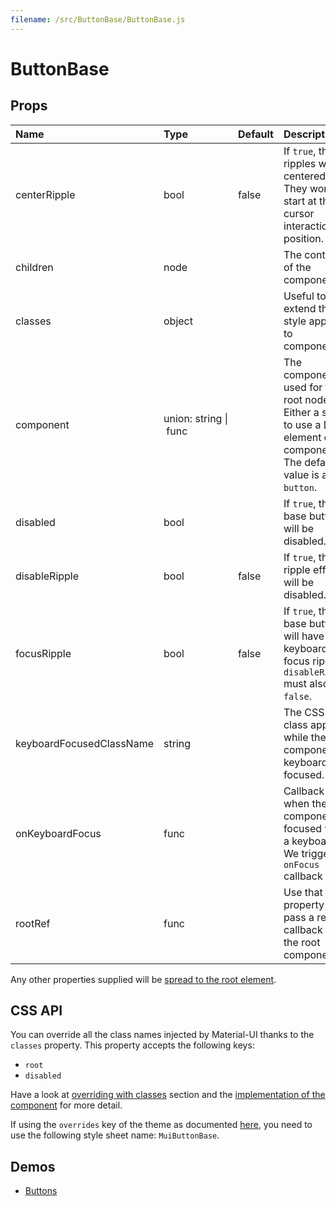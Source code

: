 ```yaml
---
filename: /src/ButtonBase/ButtonBase.js
---
```


<!--- This documentation is automatically generated, do not try to edit it. -->

# ButtonBase



## Props

| Name | Type | Default | Description |
|:-----|:-----|:--------|:------------|
| centerRipple | bool | false | If `true`, the ripples will be centered. They won't start at the cursor interaction position. |
| children | node |  | The content of the component. |
| classes | object |  | Useful to extend the style applied to components. |
| component | union:&nbsp;string&nbsp;&#124;<br>&nbsp;func<br> |  | The component used for the root node. Either a string to use a DOM element or a component. The default value is a `button`. |
| disabled | bool |  | If `true`, the base button will be disabled. |
| disableRipple | bool | false | If `true`, the ripple effect will be disabled. |
| focusRipple | bool | false | If `true`, the base button will have a keyboard focus ripple. `disableRipple` must also be `false`. |
| keyboardFocusedClassName | string |  | The CSS class applied while the component is keyboard focused. |
| onKeyboardFocus | func |  | Callback fired when the component is focused with a keyboard. We trigger a `onFocus` callback too. |
| rootRef | func |  | Use that property to pass a ref callback to the root component. |

Any other properties supplied will be [spread to the root element](/guides/api#spread).

## CSS API

You can override all the class names injected by Material-UI thanks to the `classes` property.
This property accepts the following keys:
- `root`
- `disabled`

Have a look at [overriding with classes](/customization/overrides#overriding-with-classes) section
and the [implementation of the component](https://github.com/mui-org/material-ui/tree/v1-beta/src/ButtonBase/ButtonBase.js)
for more detail.

If using the `overrides` key of the theme as documented
[here](/customization/themes#customizing-all-instances-of-a-component-type),
you need to use the following style sheet name: `MuiButtonBase`.

## Demos

- [Buttons](/demos/buttons)


